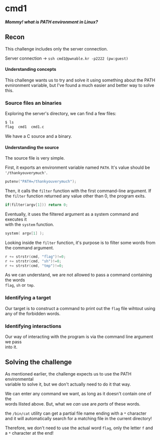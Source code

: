 # cmd1

***Mommy! what is PATH environment in Linux?***

## Recon

This challenge includes only the server connection.

Server connection -> `ssh cmd1@pwnable.kr -p2222 (pw:guest)`

#### Understanding concepts

This challenge wants us to try and solve it using something about the PATH</br>
evnironment variable, but I've found a much easier and better way to solve this.

### Source files an binaries

Exploring the server's directory, we can find a few files:

```bash
$ ls
flag  cmd1  cmd1.c
```

We have a C source and a binary.

#### Understanding the source

The source file is very simple.

First, it exports an environment variable named `PATH`. It's value should be</br>
`'/thankyouverymuch'`.

```c
putenv("PATH=/thankyouverymuch");
```

Then, it calls the `filter` function with the first command-line argument. If</br>
the `filter` function returned any value other than 0, the program exits.

```c
if(filter(argv[1])) return 0;
```

Eventually, it uses the filtered argument as a system command and executes it</br>
with the `system` function.

```c
system( argv[1] );
```

Looking inside the `filter` function, it's purpose is to filter some words from</br>
the command argument.

```c
r += strstr(cmd, "flag")!=0;
r += strstr(cmd, "sh")!=0;
r += strstr(cmd, "tmp")!=0;
```

As we can understand, we are not allowed to pass a command containing the words</br>
`flag`, `sh` or `tmp`.

### Identifying a target

Our target is to construct a command to print out the `flag` file wihtout using</br>
any of the forbidden words.

### Identifying interactions

Our way of interacting with the program is via the command line argument we pass</br>
into it.

## Solving the challenge

As mentioned earlier, the challenge expects us to use the PATH environmental</br>
variable to solve it, but we don't actually need to do it that way.

We can enter any command we want, as long as it doesn't contain one of the</br>
words llisted above. But, what we *can* use are *parts* of these words.

the `/bin/cat` utility can get a partial file name ending with a `*` character</br>
and it will automatically search for a matching file in the current directory!

Therefore, we don't need to use the actual word `flag`, only the letter `f` and</br>
a `*` character at the end!